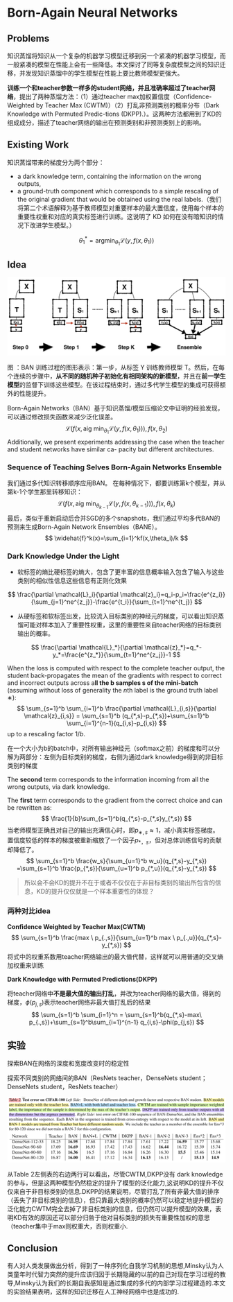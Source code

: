# Born-Again Neural Networks

## Problems

知识蒸馏将知识从一个复杂的机器学习模型迁移到另一个紧凑的机器学习模型，而一般紧凑的模型在性能上会有一些降低。本文探讨了同等复杂度模型之间的知识迁移，并发现知识蒸馏中的学生模型在性能上要比教师模型更强大。

**训练一个和teacher参数一样多的student网络，并且准确率超过了teacher网络**，提出了两种蒸馏方法：（1）通过teacher max加权置信度（Confidence-Weighted by Teacher Max (CWTM)）（2）打乱非预测类别的概率分布（Dark Knowledge with Permuted Predic-tions (DKPP).）。这两种方法都用到了KD的组成成分，描述了teacher网络的输出在预测类别和非预测类别上的影响。

## Existing Work

知识蒸馏带来的梯度分为两个部分：

- a dark knowledge term, containing the information on the wrong outputs,
- a ground-truth component which corresponds to a simple rescaling of the original gradient that would be obtained using the real labels.（我们将第二个术语解释为基于教师模型对重要样本的最大置信度，使用每个样本的重要性权重和对应的真实标签进行训练。这说明了 KD 如何在没有暗知识的情况下改进学生模型。）

$$
\theta_1^* = \mathop{argmin}_{\theta_1} \mathcal{L}(y,f(x,\theta_1))
$$



## Idea

![BAN_structure](https://github.com/WenkeHuang/Encyclopedia-of-Artificial-Intelligence/blob/master/Paper/Knowledge%20Distillation/Born-Again%20Neural%20Netowrk%20(2018)/BAN_structure.png)

图 ：BAN 训练过程的图形表示：第一步，从标签 Y 训练教师模型 T。然后，在每个连续的步骤中，**从不同的随机种子初始化有相同架构的新模型**，并且在**前一学生模型**的监督下训练这些模型。在该过程结束时，通过多代学生模型的集成可获得额外的性能提升。

Born-Again Networks（BAN）基于知识蒸馏/模型压缩论文中证明的经验发现，可以通过修改损失函数来减少泛化误差。 
$$
\mathcal{L}(f(x,\mathop{aig \ min}_{\theta_1}\mathcal{L}(y,f(x,\theta_1))),f(x,\theta_2)
$$
Additionally, we present experiments addressing the case when the teacher and student networks have similar ca- pacity but different architectures.

### Sequence of Teaching Selves Born-Again Networks Ensemble

我们通过多代知识转移顺序应用BAN。 在每种情况下，都要训练第k个模型，并从第k-1个学生那里转移知识：
$$
\mathcal{L}(f(x,\mathop{aig \ min}_{\theta_{k-1}}\mathcal{L}(y,f(x,\theta_{k-1}))),f(x,\theta_k)
$$
最后，类似于重新启动后合并SGD的多个snapshots，我们通过平均多代BAN的预测来生成Born-Again Network Ensembles（BANE）。
$$
\widehat{f}^k(x)=\sum_{i=1}^kf(x,\theta_i)/k
$$

### Dark Knowledge Under the Light

- 软标签的熵比硬标签的熵大，包含了更丰富的信息概率输入包含了输入与这些类别的相似性信息这些信息有正则化效果

$$
\frac{\partial \mathcal{L}_i}{\partial \mathcal{z}_i}=q_i-p_i=\frac{e^{z_i}}{\sum_{j=1}^ne^{z_j}}-\frac{e^{t_i}}{\sum_{t=1}^ne^{t_j}}
$$

- 从硬标签和软标签出发，比较流入目标类别的神经元的梯度，可以看出知识蒸馏可能对样本加入了重要性权重，这里的重要性来自teacher网络的目标类别输出的概率。

$$
\frac{\partial \mathcal{L}_*}{\partial \mathcal{z}_*}=q_*-y_*=\frac{e^{z_*}}{\sum_{t=1}^ne^{z_j}}-1
$$

When the loss is computed with respect to the complete teacher output, the student back-propagates the mean of the gradients with respect to correct and incorrect outputs across a**ll the b samples s of the mini-batch** (assuming without loss of generality the $n$th label is the ground truth label $∗$):
$$
\sum_{s=1}^b \sum_{i=1}^b \frac{\partial \mathcal{L}_{i,s}}{\partial \mathcal{z}_{i,s}} = \sum_{s=1}^b (q_{*,s}-p_{*,s})+\sum_{s=1}^b \sum_{i=1}^{n-1}(q_{i,s}-p_{i,s})
$$
up to a rescaling factor $1/b$.

在一个大小为b的batch中，对所有输出神经元（softmax之前）的梯度和可以分解为两部分：左侧为目标类别的梯度，右侧为通过dark knowledge得到的非目标类别的梯度

The **second** term corresponds to the information incoming from all the wrong outputs, via dark knowledge.

The **first** term corresponds to the gradient from the correct choice and can be rewritten as:
$$
\frac{1}{b}\sum_{s=1}^b(q_{*,s}-p_{*,s}y_{*,s})
$$
当老师模型正确且对自己的输出充满信心时，即$p_{∗,s} \approx 1$，减小真实标签梯度。 置信度较低的样本的梯度被重新缩放了一个因子$p_{*，s}$，但对总体训练信号的贡献却降低了。
$$
\sum_{s=1}^b \frac{w_s}{\sum_{u=1}^b w_u}(q_{*,s}-y_{*,s}) =\sum_{s=1}^b \frac{p_{*,s}}{\sum_{u=1}^b p_{*,u}}(q_{*,s}-y_{*,s}) 
$$

>  所以会不会KD的提升不在于或者不仅仅在于非目标类别的输出所包含的信息，KD的提升仅仅就是一个样本重要性的体现？

### 两种对比idea

**Confidence Weighted by Teacher Max(CWTM)**
$$
\sum_{s=1}^b \frac{max \ p_{.,s}}{\sum_{u=1}^b max \ p_{.,u}}(q_{*,s}-y_{*,s})
$$
将式中的权重系数用teacher网络输出的最大值代替，这样就可以用普通的交叉熵加权重来训练

**Dark Knowledge with Permuted Predictions(DKPP)**

将teacher网络中**不是最大值的输出打乱**，并改为teacher网络的最大值，得到的梯度，$\phi(p_{j,s})$表示teacher网络非最大值打乱后的结果
$$
\sum_{s=1}^b \sum_{i=1}^n = \sum_{s=1}^b(q_{*,s}-max\ p_{.,s})+\sum_{s=1}^b\sum_{i=1}^{n-1} q_{i,s}-\phi(p_{j,s})
$$

## 实验

探索BAN在网络的深度和宽度改变时的稳定性

探索不同类别的网络间的BAN（ResNets teacher，DenseNets student；DenseNets student，ResNets teacher）

![BAN_Figure](https://github.com/WenkeHuang/Encyclopedia-of-Artificial-Intelligence/blob/master/Paper/Knowledge%20Distillation/Born-Again%20Neural%20Netowrk%20(2018)/BAN_Figure.png)

从Table 2左侧表的右边两行可以看出，尽管CWTM,DKPP没有 dark knowledge 的参与，但是这两种模型仍然稳定的提升了模型的泛化能力,这说明KD的提升不仅仅来自于非目标类别的信息.DKPP的结果说明，尽管打乱了所有非最大值的排序（丢失了非目标类别的信息），但只靠最大类别的概率仍然可以稳定地提升模型的泛化能力CWTM完全去掉了非目标类别的信息，但仍然可以提升模型的效果，表明KD有效的原因还可以部分归咎于他对目标类别的损失有重要性加权的意思（teacher集中于max则权重大，否则权重小.

## Conclusion

有人对人类发展做出分析，得到了一种序列化自我学习机制的思想,Minsky认为人类童年时代智力突然的提升应该归因于长期隐藏的以前的自己对现在学习过程的教导,Minsky认为我们的长期自我感知是通过集成的多代的内部学习过程建造的.本文的实验结果表明，这样的知识迁移在人工神经网络中也是成功的.